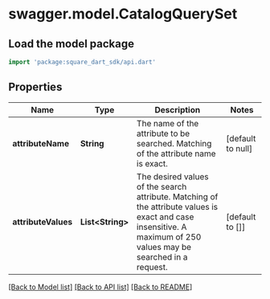 # swagger.model.CatalogQuerySet

## Load the model package
```dart
import 'package:square_dart_sdk/api.dart'
```

## Properties
Name | Type | Description | Notes
------------ | ------------- | ------------- | -------------
**attributeName** | **String** | The name of the attribute to be searched. Matching of the attribute name is exact. | [default to null]
**attributeValues** | **List&lt;String&gt;** | The desired values of the search attribute. Matching of the attribute values is exact and case insensitive. A maximum of 250 values may be searched in a request. | [default to []]

[[Back to Model list]](../README.md#documentation-for-models) [[Back to API list]](../README.md#documentation-for-api-endpoints) [[Back to README]](../README.md)

